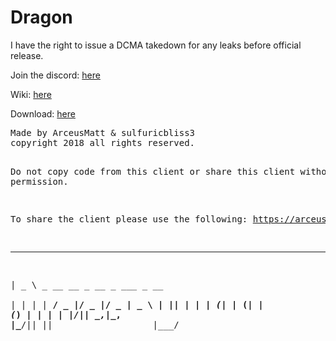 # Dragon
<p>I have the right to issue a DCMA takedown for any leaks before official release.</p>
<p>Join the discord: <a href="https://discord.gg/ZKvqQuN">here</a></p>
<p>Wiki: <a href="https://github.com/ArceusMatt/Dragon/wiki">here</a></p>
<p>Download: <a href="https://arceusmatt.github.io/dragon">here</a></p>
<pre>Made by ArceusMatt & sulfuricbliss3
copyright 2018 all rights reserved.

Do not copy code from this client or share this client without permission.

To share the client please use the following:
https://arceusmatt.github.io/dragon

   ____                              
  |  _ \ _ __ __ _  __ _  ___  _ __  
  | | | | __/ _ |/ _ |/ _ \| _ \ 
  | |_| | | | (_| | (_| | (_) | | | |
  |____/|_|  \__,_|\__, |\___/|_| |_|
                   |___/             
</pre>
